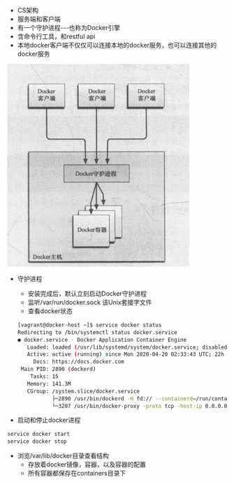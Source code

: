 - CS架构
- 服务端和客户端
- 有一个守护进程---也称为Docker引擎
- 含命令行工具，和restful api
- 本地docker客户端不仅仅可以连接本地的docker服务，也可以连接其他的docker服务

<img src="img/1.png" style="zoom:67%;" /> 

- 守护进程

  - 安装完成后，默认立刻启动Docker守护进程
  - 监听/var/run/docker.sock 该Unix套接字文件
  - 查看docker状态

  ```sh
  [vagrant@docker-host ~]$ service docker status
  Redirecting to /bin/systemctl status docker.service
  ● docker.service - Docker Application Container Engine
     Loaded: loaded (/usr/lib/systemd/system/docker.service; disabled; vendor preset: disabled)
     Active: active (running) since Mon 2020-04-20 02:33:43 UTC; 22h ago
       Docs: https://docs.docker.com
   Main PID: 2890 (dockerd)
      Tasks: 15
     Memory: 141.3M
     CGroup: /system.slice/docker.service
             ├─2890 /usr/bin/dockerd -H fd:// --containerd=/run/containerd/containerd.sock
             └─3207 /usr/bin/docker-proxy -proto tcp -host-ip 0.0.0.0 -host-port 3306 -container-ip 172.18.0.2 -container-port 3306
  ```

- 启动和停止docker进程

```sh
service docker start
service docker stop
```

- 浏览/var/lib/docker目录查看结构
  - 存放着docker镜像，容器，以及容器的配置
  - 所有容器都保存在containers目录下

